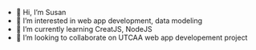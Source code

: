 - 👋 Hi, I’m Susan
- 👀 I’m interested in web app development, data modeling
- 🌱 I’m currently learning CreatJS, NodeJS
- 💞️ I’m looking to collaborate on UTCAA web app developement project

<!---
susanxu0720/susanxu0720 is a ✨ special ✨ repository because its `README.md` (this file) appears on your GitHub profile.
You can click the Preview link to take a look at your changes.
--->
